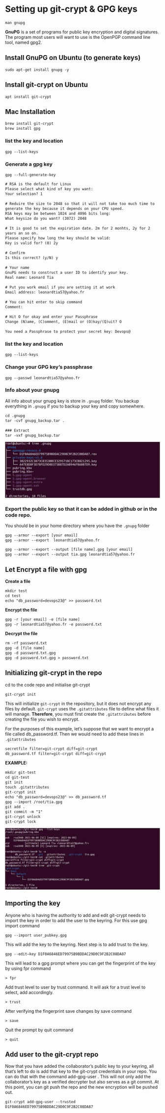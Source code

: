 # Setting up git-crypt & GPG keys
```
man gnupg
```
**GnuPG**  is  a set of programs for public key encryption and digital signatures. The program most users will want to use is the OpenPGP command line tool, named gpg2.

## Install GnuPG on Ubuntu (to generate keys)
```
sudo apt-get install gnupg -y
```

## Install git-crypt on Ubuntu
```
apt install git-crypt
```

## Mac Installation
```
brew install git-crypt
brew install gpg
```

### list the key and location
```
gpg --list-keys
```

### Generate a gpg key
```
gpg --full-generate-key
```
```
# RSA is the default for Linux
Please select what kind of key you want:  
Your selection? 1

# Reduire the size to 2048 so that it will not take too much time to generate the key because it depends on your CPU speed.
RSA keys may be between 1024 and 4096 bits long:
What keysize do you want? (3072) 2048

# It is good to set the expiration date. 2m for 2 monhts, 2y for 2 years an so on.
Please specify how long the key should be valid: 
Key is valid for? (0) 2y

# Confirm
Is this correct? (y/N) y

# Your name
GnuPG needs to construct a user ID to identify your key.
Real name: Leonard Tia

# Put you work email if you are setting it at work
Email address: leonardtia57@yahoo.fr

# You can hit enter to skip command
Comment:

# Hit O for okay and enter your Passphrase
Change (N)ame, (C)omment, (E)mail or (O)kay/(Q)uit? O

You need a Passphrase to protect your secret key: Devops@
```

### list the key and location
```
gpg --list-keys
```

### Change your GPG key’s passphrase
```
gpg --passwd leonardtia57@yahoo.fr
```

### Info about your gnupg
All info about your gnupg key is store in `.gnupg` folder. You backup everything in `.gnupg` if you to backup your key and copy somewhere. 

```
cd .gnupg
tar -cvf gnupg_backup.tar .

### Extract
tar -vxf gnupg_backup.tar 
```
![](/images/gp.JPG)

### Export the public key so that it can be added in github or in the code repo. 
You should be in your home directory where you have the `.gnupg` folder
```
gpg --armor --export [your email]
gpg --armor --export  leonardtia57@yahoo.fr
```
```
gpg --armor --export --output [file name].gpg [your email]
gpg --armor --export --output tia.gpg leonardtia57@yahoo.fr
```
 
## Let Encrypt a file with gpg 
**Create a file** 
```
mkdir test
cd test
echo "db_password=devops23@" >> password.txt
```
**Encrypt the file**
```
gpg -r [your email] -e [file name]
gpg -r leonardtia57@yahoo.fr -e password.txt
```
**Decrypt the file**
```
rm -rf password.txt
gpg -d [file name]
gpg -d password.txt.gpg
gpg -d password.txt.gpg > password.txt
```

## Initializing git-crypt in the repo
cd to the code repo and initialise git-crypt
```
git-crypt init
```

This will initialize `git-crypt` in the repository, but it does not encrypt any files by default. `git-crypt` uses the `.gitattributes` file to define what files it will manage. **Therefore**, you must first create the `.gitattributes` before creating the file you wish to encrypt. 

For the purposes of this example, let’s suppose that we want to encrypt a file called db_password.tf. Then we would need to add these lines in `.gitattributes`

```
secretfile filter=git-crypt diff=git-crypt
db_password.tf filter=git-crypt diff=git-crypt
```

**EXAMPLE:**
```
mkdir git-test
cd git-test
git init
touch .gitattributes
git-crypt init
echo "db_password=devops23@" >> db_password.tf
gpg --import /root/tia.gpg
git add .
git commit -m "1"
git-crypt unlock
git-crypt lock
```
![](/images/gp1.JPG)


## Importing the key
Anyone who is having the authority to add and edit git-crypt needs to import the key in order to add the user to the keyring. For this use gpg import command
```
gpg --import user_pubkey.gpg
```

This will add the key to the keyring. Next step is to add trust to the key.
```
gpg --edit–key D1F0A6846ED79975B9BDDAC29D0C9F2B2C08DA87
```

This will lead to a gpg prompt where you can get the fingerprint of the key by using fpr command
```
> fpr
```

Add trust level to user by trust command. It will ask for a trust level to select, add accordingly.
```
> trust
```

After verifying the fingerprint save changes by save command
```
> save
```

Quit the prompt by quit command
```
> quit
```

## Add user to the git-crypt repo
Now that you have added the collaborator’s public key to your keyring, all that’s left to do is add that key to the git-crypt credentials in your repo. You can do that with the command add-gpg-user . This will not only add the collaborator’s key as a verified decrypter but also serves as a git commit. At this point, you can git push the repo and the new encryption will be pushed out.
```
git-crypt add-gpg-user --trusted D1F0A6846ED79975B9BDDAC29D0C9F2B2C08DA87
```


